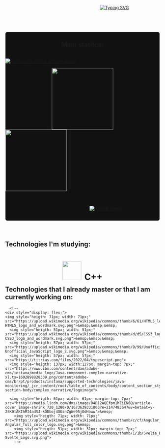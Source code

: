 <!--styles de background-->

<body>
  <header>
    <div style="width:100%; display: flex; justify-content: center; align-items: center;"> 
      
  &emsp; &emsp; &emsp; &emsp; &emsp; &emsp; &emsp; &emsp; &emsp; &emsp; &emsp; &ensp; [![Typing SVG](https://readme-typing-svg.demolab.com?font=&weight=100&size=41&pause=1000&color=F7F7F7&center=true&vCenter=true&random=false&width=435&lines=Hello+world)](https://git.io/typing-svg)

</div>
<div style="width:100%; display: flex; justify-content: center; align-items: center;"> 

</div>
  </header>
  <section>
 <div style="border: 1px solid #fff; border-radius: 7px; background: #111;">
<div class="center" style="display: flex; justify-content: center; align-items: center;">
     
## Main statitcs:

</div>

[![Ashutosh's github activity graph](https://github-readme-activity-graph.vercel.app/graph?username=Guilherme-Silva-Teixeira&bg_color=000000&color=ffffff&line=9c9c9c&point=ffffff&area=true&hide_border=true)](https://github.com/ashutosh00710/github-readme-activity-graph)
<center>
<a href="https://github.com/guilherme-silva-teixeira/github-readme-stats">
  <img height=200 align="center" src="https://github-readme-stats.vercel.app/api?username=guilherme-silva-teixeira&theme=dark" />
</a>
<a href="https://github.com/guilherme-silva-teixeira/convoychat" style="display: flex; justify-content: space-between;">
  <img height=200 align="center" src="https://github-readme-stats.vercel.app/api/top-langs?username=guilherme-silva-teixeira&layout=compact&langs_count=8&card_width=320&theme=dark" />
</a>
  <br>
<br>
  
  &emsp;&emsp;&emsp;&emsp;&emsp;&emsp;&emsp;&emsp;&emsp;&emsp;&emsp;[![GitHub Streak](https://streak-stats.demolab.com?user=Guilherme-silva-teixeira&theme=dark)](https://git.io/streak-stats)
</center>
<br>
 </div>
 <br>
  </section>
  <br><!--test-->
  <footer>
      <div>
          <span>
              
## Technologies I'm studying:
<div style="height: 75px; display: flex; justify-content: center; align-items: center;"><h1 style=" position: absolute;margin-bottom: 13px;"><img style="height: 61px; width: 61px; margin-top: 17px; margin-right: 10px;" src="https://upload.wikimedia.org/wikipedia/commons/thumb/1/18/ISO_C%2B%2B_Logo.svg/1200px-ISO_C%2B%2B_Logo.svg.png">C++</h1></div>


## Technologies that I already master or that I am currently working on:
      
      <!--
    <div style="display: flex;">
    <img style="heigth: 71px; width: 71px;" src="https://upload.wikimedia.org/wikipedia/commons/thumb/6/61/HTML5_logo_and_wordmark.svg/170px-HTML5_logo_and_wordmark.svg.png">&emsp;&emsp;&emsp;
      <img style="heigth: 51px; width: 51px;" src="https://upload.wikimedia.org/wikipedia/commons/thumb/d/d5/CSS3_logo_and_wordmark.svg/1200px-CSS3_logo_and_wordmark.svg.png">&emsp;&emsp;&emsp;
      <img style="heigth: 57px; width: 57px;" src="https://upload.wikimedia.org/wikipedia/commons/thumb/9/99/Unofficial_JavaScript_logo_2.svg/1200px-Unofficial_JavaScript_logo_2.svg.png">&emsp;&emsp;&emsp;
      <img style="heigth: 57px; width: 57px;" src="https://titrias.com/files/2022/04/typescript.png">
      <img style="heigth: 137px; width:127px; margin-top: 7px;" src="https://www.ibm.com/content/dam/adobe-cms/instana/media_logo/Java.component.complex-narrative-xl.ts=1692898828339.png/content/adobe-cms/br/pt/products/instana/supported-technologies/java-monitoring/_jcr_content/root/table_of_contents/body/content_section_styled/content-section-body/complex_narrative/logoimage">
  
      <img style="heigth: 61px; width: 61px; margin-top: 7px;" src="https://media.licdn.com/dms/image/D4D12AQEfpm1hZiEN6Q/article-cover_image-shrink_720_1280/0/1673639331003?e=2147483647&v=beta&t=y-2SK0tAKIhMI4adSJ-kODboj4OUznZgWe95jOdHoww">&emsp;
        <img style="heigth: 71px; width: 71px;" src="https://upload.wikimedia.org/wikipedia/commons/thumb/c/cf/Angular_full_color_logo.svg/250px-Angular_full_color_logo.svg.png">&emsp;
        <img style="heigth: 51px; width: 51px; margin-top: 7px;" src="https://upload.wikimedia.org/wikipedia/commons/thumb/1/1b/Svelte_Logo.svg/1200px-Svelte_Logo.svg.png">
        -->

        
</footer>    
</body>
</html>
